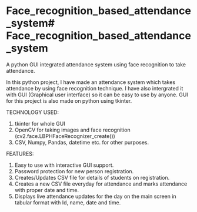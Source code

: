 # Face_recognition_based_attendance_system# Face_recognition_based_attendance_system
A python GUI integrated attendance system using face recognition to take attendance.

In this python project, I have made an attendance system which takes attendance by using face recognition technique. I have also intergrated it with GUI (Graphical user interface) so it can be easy to use by anyone. GUI for this project is also made on python using tkinter.

TECHNOLOGY USED:
1) tkinter for whole GUI
2) OpenCV for taking images and face recognition (cv2.face.LBPHFaceRecognizer_create())
3) CSV, Numpy, Pandas, datetime etc. for other purposes.

FEATURES:
1) Easy to use with interactive GUI support.
2) Password protection for new person registration.
3) Creates/Updates CSV file for details of students on registration.
4) Creates a new CSV file everyday for attendance and marks attendance with proper date and time.
5) Displays live attendance updates for the day on the main screen in tabular format with Id, name, date and time.
